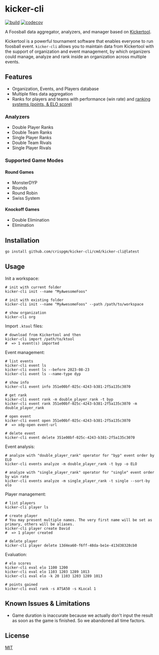 # kicker-cli

[![build](https://github.com/crispgm/kicker-cli/actions/workflows/build.yml/badge.svg)](https://github.com/crispgm/kicker-cli/actions/workflows/build.yml)
[![codecov](https://codecov.io/gh/crispgm/kicker-cli/graph/badge.svg?token=MMGE8I5YNI)](https://codecov.io/gh/crispgm/kicker-cli)

A Foosball data aggregator, analyzers, and manager based on [Kickertool](https://app.kickertool.de/).

Kickertool is a powerful tournament software that enables everyone to run foosball event.
`kicker-cli` allows you to maintain data from Kickertool with the support of organization and event management,
by which organizers could manage, analyze and rank inside an organization across multiple events.

## Features

- Organization, Events, and Players database
- Multiple files data aggregation
- Ranks for players and teams with performance (win rate) and [ranking systems (points, & ELO score)](/docs/ranking_system.md)

### Analyzers

- Double Player Ranks
- Double Team Ranks
- Single Player Ranks
- Double Team Rivals
- Single Player Rivals

### Supported Game Modes

#### Round Games

- MonsterDYP
- Rounds
- Round Robin
- Swiss System

#### Knockoff Games

- Double Elimination
- Elimination

## Installation

```bash
go install github.com/crispgm/kicker-cli/cmd/kicker-cli@latest
```

## Usage

Init a workspace:
```shell
# init with current folder
kicker-cli init --name "MyAwesomeFoos"

# init with existing folder
kicker-cli init --name "MyAwesomeFoos" --path /path/to/workspace

# show organization
kicker-cli org
```

Import `.ktool` files:
```shell
# download from Kickertool and then
kicker-cli import /path/to/ktool
#  => 1 event(s) imported
```

Event management:
```shell
# list events
kicker-cli event ls
kicker-cli event ls --before 2023-08-23
kicker-cli event ls --name-type dyp

# show info
kicker-cli event info 351e00bf-025c-4243-b381-2f5a135c3070

# get rank
kicker-cli event rank -m double_player_rank -t byp
kicker-cli event rank 351e00bf-025c-4243-b381-2f5a135c3070 -m double_player_rank

# open event
kicker-cli event open 351e00bf-025c-4243-b381-2f5a135c3070
#  => xdg-open event-url

# delete event
kicker-cli event delete 351e00bf-025c-4243-b381-2f5a135c3070
```

Event analysis:
```shell
# analyze with "double_player_rank" operator for "byp" event order by ELO
kicker-cli events analyze -m double_player_rank -t byp -o ELO

# analyze with "single_player_rank" operator for "single" event order by win rate
kicker-cli events analyze -m single_player_rank -t single --sort-by elo
````

Player management:
```shell
# list players
kicker-cli player ls

# create player
# You may present multiple names. The very first name will be set as primary, others will be aliases.
kicker-cli player create David
#  => 1 player created

# delete player
kicker-cli player delete 13d4ea60-f6ff-48da-be1e-413d38328cb0
```

Evaluation:
```shell
# elo scores
kicker-cli eval elo 1100 1200
kicker-cli eval elo 1103 1203 1289 1013
kicker-cli eval elo -k 20 1103 1203 1289 1013

# points gained
kicker-cli eval rank -s ATSA50 -s KLocal 1
```

## Known Issues & Limitations

- Game duration is inaccurate because we actually don't input the result as soon as the game is finished. So we abandoned all time factors.

## License

[MIT](/LICENSE)
